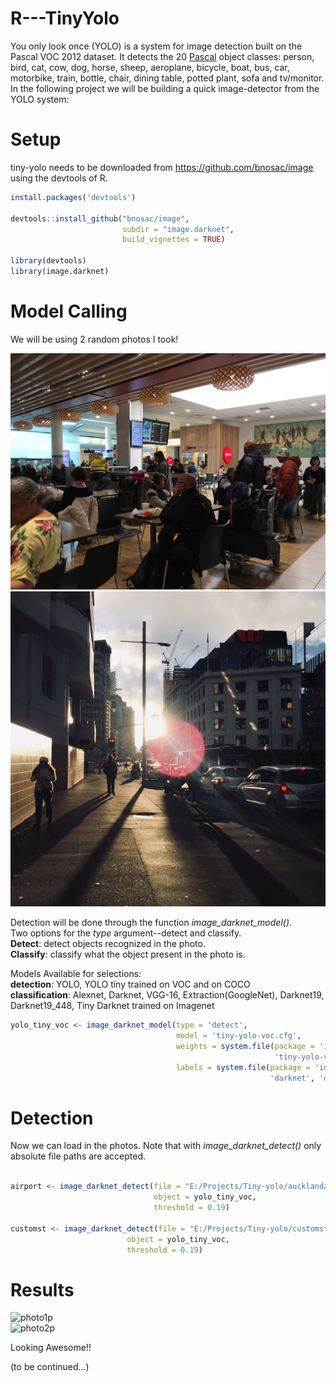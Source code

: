 # R---TinyYolo

You only look once (YOLO) is a system for image detection built on the Pascal VOC 2012 dataset. It detects the 20 [Pascal](http://host.robots.ox.ac.uk:8080/pascal/VOC/) object classes: person, bird, cat, cow, dog, horse, sheep, aeroplane, bicycle, boat, bus, car, motorbike, train, bottle, chair, dining table, potted plant, sofa and tv/monitor. In the following project we will be building a quick image-detector from the YOLO system:

Setup
=====

tiny-yolo needs to be downloaded from https://github.com/bnosac/image using the devtools of R.

``` r
install.packages('devtools')

devtools::install_github("bnosac/image",
                         subdir = "image.darknet",
                         build_vignettes = TRUE)
                     
library(devtools)
library(image.darknet)
```

Model Calling
=============

We will be using 2 random photos I took!

![photo1](/aucklandairport.jpeg) <br>
![photo2](/customst.jpeg)

Detection will be done through the function *image_darknet_model()*. <br>
Two options for the *type* argument--detect and classify. <br>
**Detect**: detect objects recognized in the photo. <br>
**Classify**: classify what the object present in the photo is.

Models Available for selections: <br>
**detection**: YOLO, YOLO tiny trained on VOC and on COCO <br>
**classification**: Alexnet, Darknet, VGG-16, Extraction(GoogleNet), Darknet19, Darknet19_448, Tiny Darknet trained on Imagenet

``` r
yolo_tiny_voc <- image_darknet_model(type = 'detect',
                                     model = 'tiny-yolo-voc.cfg',
                                     weights = system.file(package = 'image.darknet', 'models',
                                                           'tiny-yolo-voc.weights'),
                                     labels = system.file(package = 'image.darknet', 'include',
                                                          'darknet', 'data', 'voc.names'))
```

Detection
=========

Now we can load in the photos. Note that with *image_darknet_detect()* only absolute file paths are accepted.

``` r

airport <- image_darknet_detect(file = "E:/Projects/Tiny-yolo/aucklandairport.jpeg",
                                object = yolo_tiny_voc,
                                threshold = 0.19)

customst <- image_darknet_detect(file = "E:/Projects/Tiny-yolo/customst.jpeg",
                          object = yolo_tiny_voc,
                          threshold = 0.19)
```

Results
=======

![photo1p](/predictions_airp.png) <br>
![photo2p](/predictions_cust.png)


Looking Awesome!!

(to be continued...)
